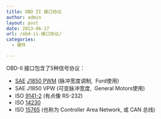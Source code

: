 ```yaml
---
title: OBD II 接口协议
author: admin
layout: post
date: 2013-06-17
url: /obd-ii-接口协议/
categories:
  - 硬件

---
```

OBD-II 接口包含了5种信号协议：

  * <a href="http://en.wikipedia.org/wiki/SAE_International" rel="nofollow">SAE</a> <a href="http://standards.sae.org/j1850_200606/" rel="nofollow">J1850 PWM</a> (脉冲宽度调制,  Ford使用)
  * SAE J1850 VPW (可变脉冲宽度,  General Motors使用)
  * ISO <a href="http://www.iso.org/iso/catalogue_detail.htm?csnumber=16738" rel="nofollow">9141-2</a> (有点像 RS-232)
  * ISO <a href="http://www.iso.org/iso/catalogue_detail.htm?csnumber=55592" rel="nofollow">14230</a>
  * ISO <a href="http://www.iso.org/iso/home/store/catalogue_tc/catalogue_detail.htm?csnumber=46045" rel="nofollow">15765</a> (也称为 Controller Area Network, 或 CAN 总线)